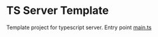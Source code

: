 # TS Server Template

Template project for typescript server.
Entry point [main.ts](./server/src/main.ts)
